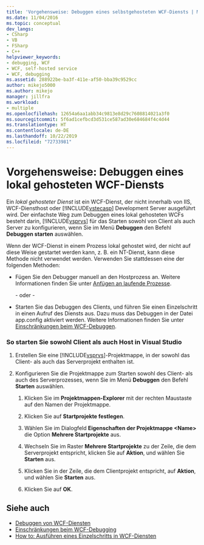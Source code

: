 ```yaml
---
title: 'Vorgehensweise: Debuggen eines selbstgehosteten WCF-Diensts | Microsoft-Dokumentation'
ms.date: 11/04/2016
ms.topic: conceptual
dev_langs:
- CSharp
- VB
- FSharp
- C++
helpviewer_keywords:
- debugging, WCF
- WCF, self-hosted service
- WCF, debugging
ms.assetid: 288922be-ba3f-411e-af50-bba39c9529cc
author: mikejo5000
ms.author: mikejo
manager: jillfra
ms.workload:
- multiple
ms.openlocfilehash: 12654a6aa1abb34c9813e8d29c7608814021a3f0
ms.sourcegitcommit: 5f6ad1cefbcd3d531ce587ad30e684684f4c4d44
ms.translationtype: HT
ms.contentlocale: de-DE
ms.lasthandoff: 10/22/2019
ms.locfileid: "72733981"
---
```

# <a name="how-to-debug-a-self-hosted-wcf-service"></a>Vorgehensweise: Debuggen eines lokal gehosteten WCF-Diensts
Ein *lokal gehosteter Dienst* ist ein WCF-Dienst, der nicht innerhalb von IIS, WCF-Diensthost oder [!INCLUDE[vstecasp](../code-quality/includes/vstecasp_md.md)] Development Server ausgeführt wird. Der einfachste Weg zum Debuggen eines lokal gehosteten WCFs besteht darin, [!INCLUDE[vsprvs](../code-quality/includes/vsprvs_md.md)] für das Starten sowohl von Client als auch Server zu konfigurieren, wenn Sie im Menü **Debuggen** den Befehl **Debuggen starten** auswählen.

 Wenn der WCF-Dienst in einem Prozess lokal gehostet wird, der nicht auf diese Weise gestartet werden kann, z. B. ein NT-Dienst, kann diese Methode nicht verwendet werden. Verwenden Sie stattdessen eine der folgenden Methoden:

- Fügen Sie den Debugger manuell an den Hostprozess an. Weitere Informationen finden Sie unter [Anfügen an laufende Prozesse](../debugger/attach-to-running-processes-with-the-visual-studio-debugger.md).

     \- oder -

- Starten Sie das Debuggen des Clients, und führen Sie einen Einzelschritt in einen Aufruf des Diensts aus. Dazu muss das Debuggen in der Datei app.config aktiviert werden. Weitere Informationen finden Sie unter [Einschränkungen beim WCF-Debuggen](../debugger/limitations-on-wcf-debugging.md).

### <a name="to-start-both-client-and-host-from-visual-studio"></a>So starten Sie sowohl Client als auch Host in Visual Studio

1. Erstellen Sie eine [!INCLUDE[vsprvs](../code-quality/includes/vsprvs_md.md)]-Projektmappe, in der sowohl das Client- als auch das Serverprojekt enthalten ist.

2. Konfigurieren Sie die Projektmappe zum Starten sowohl des Client- als auch des Serverprozesses, wenn Sie im Menü **Debuggen** den Befehl **Starten** auswählen.

   1. Klicken Sie im **Projektmappen-Explorer** mit der rechten Maustaste auf den Namen der Projektmappe.

   2. Klicken Sie auf **Startprojekte festlegen**.

   3. Wählen Sie im Dialogfeld **Eigenschaften der Projektmappe \<Name>** die Option **Mehrere Startprojekte** aus.

   4. Wechseln Sie im Raster **Mehrere Startprojekte** zu der Zeile, die dem Serverprojekt entspricht, klicken Sie auf **Aktion**, und wählen Sie **Starten** aus.

   5. Klicken Sie in der Zeile, die dem Clientprojekt entspricht, auf **Aktion**, und wählen Sie **Starten** aus.

   6. Klicken Sie auf **OK**.

## <a name="see-also"></a>Siehe auch
- [Debuggen von WCF-Diensten](../debugger/debugging-wcf-services.md)
- [Einschränkungen beim WCF-Debugging](../debugger/limitations-on-wcf-debugging.md)
- [How to: Ausführen eines Einzelschritts in WCF-Diensten](../debugger/how-to-step-into-wcf-services.md)